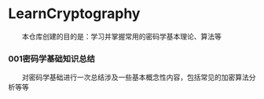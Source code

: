 # LearnCryptography
&emsp;&emsp;本仓库创建的目的是：学习并掌握常用的密码学基本理论、算法等<br/>

### 001密码学基础知识总结
&emsp;&emsp;对密码学基础进行一次总结涉及一些基本概念性内容，包括常见的加密算法分析等等<br/>

